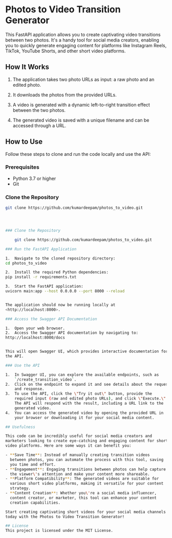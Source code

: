 # Photos to Video Transition Generator

This FastAPI application allows you to create captivating video transitions between two photos. It's a handy tool for social media creators, enabling you to quickly generate engaging content for platforms like Instagram Reels, TikTok, YouTube Shorts, and other short video platforms.

## How It Works

1. The application takes two photo URLs as input: a raw photo and an edited photo.

2. It downloads the photos from the provided URLs.

3. A video is generated with a dynamic left-to-right transition effect between the two photos.

4. The generated video is saved with a unique filename and can be accessed through a URL.

## How to Use

Follow these steps to clone and run the code locally and use the API:

### Prerequisites

- Python 3.7 or higher
- Git

### Clone the Repository

```bash
git clone https://github.com/kumardeepam/photos_to_video.git




### Clone the Repository

    git clone https://github.com/kumardeepam/photos_to_video.git

### Run the FastAPI Application

1.  Navigate to the cloned repository directory:
cd photos_to_video

2.  Install the required Python dependencies:
pip install -r requirements.txt

3.  Start the FastAPI application:
uvicorn main:app --host 0.0.0.0 --port 8000 --reload


The application should now be running locally at
<http://localhost:8000>.

### Access the Swagger API Documentation

1.  Open your web browser.
2.  Access the Swagger API documentation by navigating to:
http://localhost:8000/docs


This will open Swagger UI, which provides interactive documentation for
the API.

### Use the API

1.  In Swagger UI, you can explore the available endpoints, such as
    `/create_transition_video`.
2.  Click on the endpoint to expand it and see details about the request
    and response.
3.  To use the API, click the \"Try it out\" button, provide the
    required input (raw and edited photo URLs), and click \"Execute.\"
    The API will respond with the result, including a URL link to the
    generated video.
4.  You can access the generated video by opening the provided URL in
    your browser or downloading it for your social media content.

## Usefulness

This code can be incredibly useful for social media creators and
marketers looking to create eye-catching and engaging content for short
video platforms. Here are some ways it can benefit you:

- **Save Time**: Instead of manually creating transition videos
  between photos, you can automate the process with this tool, saving
  you time and effort.
- **Engagement**: Engaging transitions between photos can help capture
  the viewer\'s attention and make your content more shareable.
- **Platform Compatibility**: The generated videos are suitable for
  various short video platforms, making it versatile for your content
  strategy.
- **Content Creation**: Whether you\'re a social media influencer,
  content creator, or marketer, this tool can enhance your content
  creation capabilities.

Start creating captivating short videos for your social media channels
today with the Photos to Video Transition Generator!

## License
This project is licensed under the MIT License.
```
